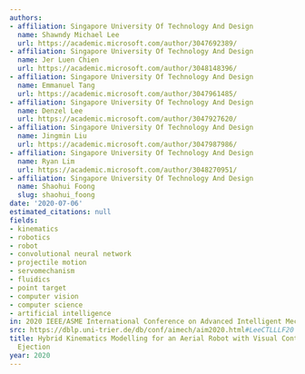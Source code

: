 ```yaml
---
authors:
- affiliation: Singapore University Of Technology And Design
  name: Shawndy Michael Lee
  url: https://academic.microsoft.com/author/3047692389/
- affiliation: Singapore University Of Technology And Design
  name: Jer Luen Chien
  url: https://academic.microsoft.com/author/3048148396/
- affiliation: Singapore University Of Technology And Design
  name: Emmanuel Tang
  url: https://academic.microsoft.com/author/3047961485/
- affiliation: Singapore University Of Technology And Design
  name: Denzel Lee
  url: https://academic.microsoft.com/author/3047927620/
- affiliation: Singapore University Of Technology And Design
  name: Jingmin Liu
  url: https://academic.microsoft.com/author/3047987986/
- affiliation: Singapore University Of Technology And Design
  name: Ryan Lim
  url: https://academic.microsoft.com/author/3048270951/
- affiliation: Singapore University Of Technology And Design
  name: Shaohui Foong
  slug: shaohui_foong
date: '2020-07-06'
estimated_citations: null
fields:
- kinematics
- robotics
- robot
- convolutional neural network
- projectile motion
- servomechanism
- fluidics
- point target
- computer vision
- computer science
- artificial intelligence
in: 2020 IEEE/ASME International Conference on Advanced Intelligent Mechatronics (AIM)
src: https://dblp.uni-trier.de/db/conf/aimech/aim2020.html#LeeCTLLLF20
title: Hybrid Kinematics Modelling for an Aerial Robot with Visual Controllable Fluid
  Ejection
year: 2020
---
```

